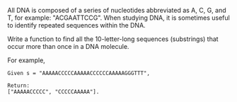 All DNA is composed of a series of nucleotides abbreviated as A, C, G, and T, for example: "ACGAATTCCG". When studying DNA, it is sometimes useful to identify repeated sequences within the DNA.

Write a function to find all the 10-letter-long sequences (substrings) that occur more than once in a DNA molecule.

For example,
```
Given s = "AAAAACCCCCAAAAACCCCCCAAAAAGGGTTT",

Return:
["AAAAACCCCC", "CCCCCAAAAA"].
```
